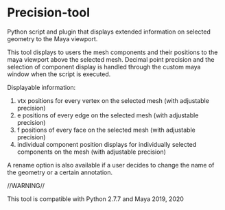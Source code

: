 # Precision-tool
Python script and plugin that displays extended information on selected geometry to the Maya viewport.

This tool displays to users the mesh components and their positions to the maya viewport above the 
selected mesh. Decimal point precision and the selection of component display is handled through the 
custom maya window when the script is executed.

Displayable information:
1) vtx positions for every vertex on the selected mesh (with adjustable precision)
2) e positions of every edge on the selected mesh (with adjustable precision)
3) f positions of every face on the selected mesh (with adjustable precision)
4) individual component position displays for individually selected components on the mesh (with adjustable 
   precision)

A rename option is also available if a user decides to change the name of the geometry or a certain 
annotation.

//WARNING//

This tool is compatible with Python 2.7.7 and Maya 2019, 2020
